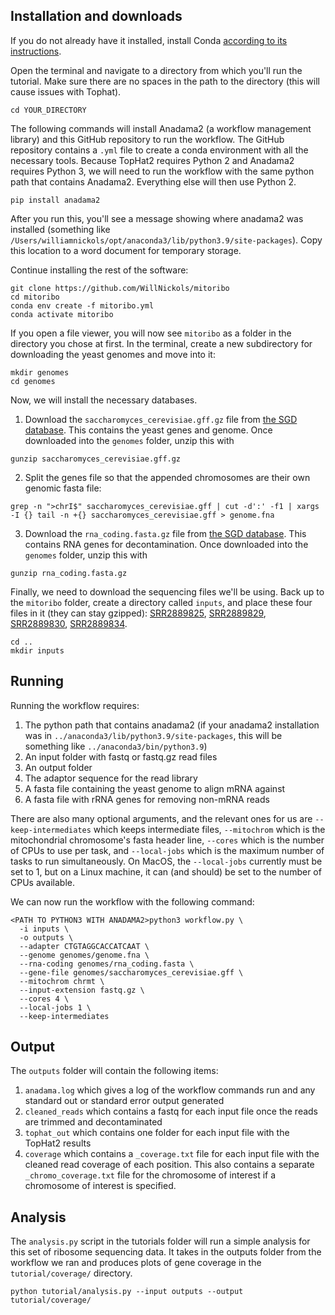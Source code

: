 ## Installation and downloads
If you do not already have it installed, install Conda [according to its instructions](https://conda.io/projects/conda/en/latest/user-guide/install/index.html). 

Open the terminal and navigate to a directory from which you'll run the tutorial. Make sure there are no spaces in the path to the directory (this will cause issues with Tophat).
```
cd YOUR_DIRECTORY
```

The following commands will install Anadama2 (a workflow management library) and this GitHub repository to run the workflow. The GitHub repository contains a `.yml` file to create a conda environment with all the necessary tools. Because TopHat2 requires Python 2 and Anadama2 requires Python 3, we will need to run the workflow with the same python path that contains Anadama2. Everything else will then use Python 2.
```
pip install anadama2
```
After you run this, you'll see a message showing where anadama2 was installed (something like `/Users/williamnickols/opt/anaconda3/lib/python3.9/site-packages`). Copy this location to a word document for temporary storage.

Continue installing the rest of the software:
```
git clone https://github.com/WillNickols/mitoribo
cd mitoribo
conda env create -f mitoribo.yml
conda activate mitoribo
```

If you open a file viewer, you will now see `mitoribo` as a folder in the directory you chose at first. In the terminal, create a new subdirectory for downloading the yeast genomes and move into it:
```
mkdir genomes
cd genomes
```

Now, we will install the necessary databases.

1. Download the `saccharomyces_cerevisiae.gff.gz` file from [the SGD database](http://sgd-archive.yeastgenome.org/curation/chromosomal_feature/). This contains the yeast genes and genome. Once downloaded into the `genomes` folder, unzip this with
```
gunzip saccharomyces_cerevisiae.gff.gz
```

2. Split the genes file so that the appended chromosomes are their own genomic fasta file:

```
grep -n ">chrI$" saccharomyces_cerevisiae.gff | cut -d':' -f1 | xargs -I {} tail -n +{} saccharomyces_cerevisiae.gff > genome.fna
```

3. Download the `rna_coding.fasta.gz` file from [the SGD database](http://sgd-archive.yeastgenome.org/sequence/S288C_reference/rna/). This contains RNA genes for decontamination. Once downloaded into the `genomes` folder, unzip this with
```
gunzip rna_coding.fasta.gz
```

Finally, we need to download the sequencing files we'll be using. Back up to the `mitoribo` folder, create a directory called `inputs`, and place these four files in it (they can stay gzipped): [SRR2889825](https://trace.ncbi.nlm.nih.gov/Traces/?view=run_browser&acc=SRR2889825&display=download), [SRR2889829](https://trace.ncbi.nlm.nih.gov/Traces/?view=run_browser&acc=SRR2889829&display=download), [SRR2889830](https://trace.ncbi.nlm.nih.gov/Traces/?view=run_browser&acc=SRR2889830&display=download), [SRR2889834](https://trace.ncbi.nlm.nih.gov/Traces/?view=run_browser&acc=SRR2889834&display=download).
```
cd ..
mkdir inputs
```

## Running
Running the workflow requires:
1. The python path that contains anadama2 (if your anadama2 installation was in `../anaconda3/lib/python3.9/site-packages`, this will be something like `../anaconda3/bin/python3.9`)
2. An input folder with fastq or fastq.gz read files
3. An output folder
4. The adaptor sequence for the read library
5. A fasta file containing the yeast genome to align mRNA against
6. A fasta file with rRNA genes for removing non-mRNA reads

There are also many optional arguments, and the relevant ones for us are `--keep-intermediates` which keeps intermediate files, `--mitochrom` which is the mitochondrial chromosome's fasta header line, `--cores` which is the number of CPUs to use per task, and `--local-jobs` which is the maximum number of tasks to run simultaneously. On MacOS, the `--local-jobs` currently must be set to 1, but on a Linux machine, it can (and should) be set to the number of CPUs available.

We can now run the workflow with the following command:

```
<PATH TO PYTHON3 WITH ANADAMA2>python3 workflow.py \
  -i inputs \
  -o outputs \
  --adapter CTGTAGGCACCATCAAT \
  --genome genomes/genome.fna \
  --rna-coding genomes/rna_coding.fasta \
  --gene-file genomes/saccharomyces_cerevisiae.gff \
  --mitochrom chrmt \
  --input-extension fastq.gz \
  --cores 4 \
  --local-jobs 1 \
  --keep-intermediates
```

## Output
The `outputs` folder will contain the following items:
1. `anadama.log` which gives a log of the workflow commands run and any standard out or standard error output generated
2. `cleaned_reads` which contains a fastq for each input file once the reads are trimmed and decontaminated
3. `tophat_out` which contains one folder for each input file with the TopHat2 results
4. `coverage` which contains a `_coverage.txt` file for each input file with the cleaned read coverage of each position. This also contains a separate `_chromo_coverage.txt` file for the chromosome of interest if a chromosome of interest is specified.

## Analysis
The `analysis.py` script in the tutorials folder will run a simple analysis for this set of ribosome sequencing data. It takes in the outputs folder from the workflow we ran and produces plots of gene coverage in the `tutorial/coverage/` directory.
```
python tutorial/analysis.py --input outputs --output tutorial/coverage/
```






